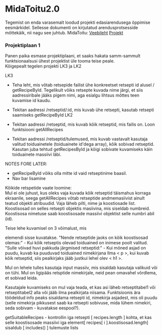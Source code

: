 # MidaToitu2.0

Tegemist on enda varasemalt loodud projekti edasiarendusega õppimise eesmärkidel. Sellesse dokumenti on kirjutatud arendusprotsesside mõttekäik, nii nagu see juhtub. 
MidaToitu:
[Veebileht](https://ikarini.github.io/MidaToitu/ )
[Projekt](https://github.com/IKarinI/MidaToitu)

### Projektiplaan 1
Panen paika esmase projektiplaani, et saaks hakata samm-sammult funktsionaalsusi ühest projektist üle tooma teise peale.  
Kõigepealt tegelen projekti LK3 ja LK2

LK3
- Teha leht, mis võtab retsepide failist ühe konkreetset retsepti id alusel / getRecipeById. Tegelikult võiks retsepte kuvada nime järgi, et siis aadressiribale jääks pigem nimi, aga esialgu lihtsus mõttes teen kuvamise id kaudu.
- Tekitan aadressi /retseptid/:id, mis kuvab ühe retsepti, kasutab retsepti saamiseks getRecipeById
LK2
- Tekitan aadressi /retseptid, mis kuvab kõik retseptid, mis failis on. Loon funktsiooni getAllRecipes

- Tekitan aadressi /retseptid/tulemused, mis kuvab vastavalt kasutaja valitud toiduainetele (toiduainete id'dega array), kõik sobivad retseptid. Kasutan juba tehtud getRecipesById ja kõigi sobivate kuvamiseks käin toiduainete massiivi läbi.

NOTES FORE LATER: 
- getRecipeById võiks olla mitte id vaid retseptinime baasil. 
- Nav bar lisamine

Kõikide retspetide vaate loomine:  
Mul ei ole juhust, kus oleks vaja kuvada kõik retseptid täismahus korraga ekraanile, seega getAllRecipes võtab retseptide andmemasiivist ainult teatud objekti atribuudid. Vaja läheb pilti, nime ja koostiosade list. Koostisosad on selles retsepti objektis masiivina, mis siseldab numbreid. Koostisosa nimetuse saab koostisosade massiivi objektist selle numbri abil (id). 

Teise lehe kuvamisel on 3 võimalust, mis <p> elemendi sisse kuvatakse. 
"Nende retseptide jaoks on kõik koostisosad olemas:" - Kui kõik retseptis olevad toiduained on inimese poolt valitud.
"Sulle võivad huvi pakkuda järgmised retseptid:" - Kui mõned asjad on puudu, kuvab ka puuduvad toiduained nimekirjana
Ilma < p >, kui kuvab kõik retseptid, siis pealkirjaks jääb justkui lehel olev < h1 >.  

 Mul on lehele tulles kasutaja input massiiv, mis sisaldab kasutaja valikuid või on tühi. Mul on ligipääs retsptide nimekirjale, neid pean omavahel võrdlema, et sobivad leida. 

 Kasutajale kuvamiseks on mul vaja teada, et kas asi läheb retseptitabel1 või retseptitabel2 alla või jääb ilma pealkirjata niisama. Funktsioonis ära töödeldud info peaks sisaldama retsepti id, nimekirja asjadest, mis oli puudu (selle nimekirja pikkusest saab ka retsepti sobivuse, mida lühem nimekiri, seda sobivam - kuvatakse eespool?).  

getSuitableRecipes - kontrollin iga retsepti [ recipes.length ] kohta, et kas selle koostisosade massiivi iga element[ recipes[ i ].koostisosad.length] sisaldub [  includes() ] tulemuste lists

